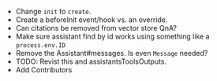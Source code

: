 
* Change `init` to `create`.
* Create a beforeInit event/hook vs. an override.
* Can citations be removed from vector store QnA?
* Make sure assistant find by id works using something like a `process.env.ID`
* Remove the Assistant#messages. Is even `Message` needed?
* TODO: Revist this and assistantsToolsOutputs.
* Add Contributors
